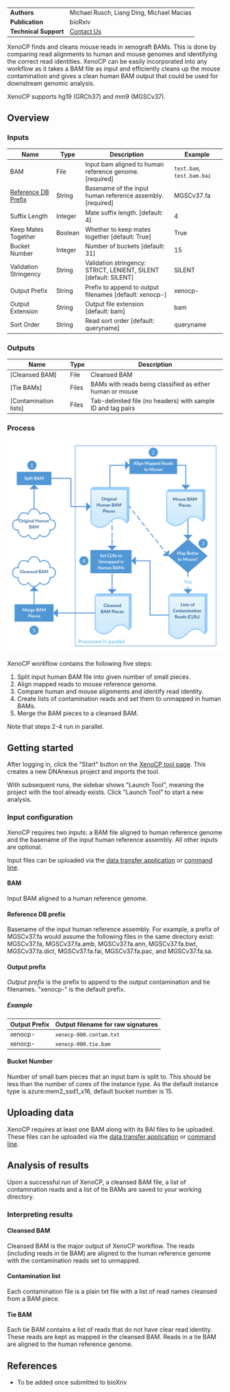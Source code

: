 |                         |                                            |
|-------------------------|--------------------------------------------|
| **Authors**             | Michael Rusch, Liang Ding, Michael Macias  |
| **Publication**         | bioRxiv                                    |
| **Technical Support**   | [Contact Us](https://stjude.cloud/contact) |

XenoCP finds and cleans mouse reads in xenograft BAMs. This is done by comparing
read alignments to human and mouse genomes and identifying the correct read identities. 
XenoCP can be easily incorporated into any workflow as it takes a BAM file 
as input and efficiently cleans up the mouse contamination and gives a clean 
human BAM output that could be used for downstream genomic analysis.

XenoCP supports hg19 (GRCh37) and mm9 (MGSCv37).

## Overview

<h3 id="inputs">Inputs</h3>

| Name                           | Type           | Description                                                                                  | Example               |
|--------------------------------|----------------|----------------------------------------------------------------------------------------------|-----------------------|
| BAM                            | File           | Input bam aligned to human reference genome. [required]                                      |`test.bam`, `test.bam.bai`|
| [Reference DB Prefix]          | String         | Basename of the input human reference assembly. [required]                                   | MGSCv37.fa            |
| Suffix Length                  | Integer        | Mate suffix length. [default: 4]                                                             | 4                     |
| Keep Mates Together            | Boolean        | Whether to keep mates together [default: True]                                               | True                  |
| Bucket Number                  | Integer        | Number of buckets [default: 31]                                                              | 15                    |
| Validation Stringency          | String         | Validation stringency: STRICT, LENIENT, SILENT [default: SILENT]                             | SILENT                |
| Output Prefix                  | String         | Prefix to append to output filenames [default: xenocp-]                                      | xenocp-               |
| Output Extension               | String         | Output file extension [default: bam]                                                         | bam                   |
| Sort Order                     | String         | Read sort order [default: queryname]                                                         | queryname             |

[Reference DB Prefix]: #Reference-DB-Prefix

<h3 id="outputs">Outputs</h3>

| Name                       | Type | Description                                                                        |
|----------------------------|------|------------------------------------------------------------------------------------|
| [Cleansed BAM]             | File | Cleansed BAM                                                                       |
| [Tie BAMs]                 | Files| BAMs with reads being classified as either human or mouse                          |
| [Contamination lists]      | Files| Tab-delimited file (no headers) with sample ID and tag pairs                       |


<h3 id="process">Process</h3>

![](../../images/guides/tools/xenocp/xenocp_workflow2.png)

XenoCP workflow contains the following five steps:

  1. Split input human BAM file into given number of small pieces.
  2. Align mapped reads to mouse reference genome.
  3. Compare human and mouse alignments and identify read identity.
  4. Create lists of contamination reads and set them to unmapped in human BAMs.
  5. Merge the BAM pieces to a cleansed BAM.

Note that steps 2-4 run in parallel.

## Getting started

After logging in, click the "Start" button on the [XenoCP tool
page]. This creates a new DNAnexus project and imports the tool.

With subsequent runs, the sidebar shows "Launch Tool", meaning the project with
the tool already exists. Click "Launch Tool" to start a new analysis.

[XenoCP tool page]: https://platform.stjude.cloud/tools/xenocp

### Input configuration

XenoCP requires two inputs: a BAM file aligned to human reference genome and 
the basename of the input human reference assembly. All other inputs are optional.

Input files can be uploaded via the [data transfer application] or [command
line].

[data transfer application]: ../data/data-transfer-app.md
[command line]: ../data/command-line.md

<h4 id="bam">BAM</h4>

Input BAM aligned to a human reference genome.

<h4 id="db-prefix">Reference DB prefix</h4>

Basename of the input human reference assembly. For example, a prefix of
MGSCv37.fa would assume the following files in the same directory exist: MGSCv37.fa, 
MGSCv37.fa.amb, MGSCv37.fa.ann, MGSCv37.fa.bwt, MGSCv37.fa.dict, MGSCv37.fa.fai, 
MGSCv37.fa.pac, and MGSCv37.fa.sa.

<h4 id="output-prefix">Output prefix</h4>

_Output prefix_ is the prefix to append to the output contamination and tie filenames. "xenocp-" is the default prefix. 

<h5>Example</h5>

| Output Prefix                  | Output filename for raw signatures       |
|-------------------------|------------------------------------------|
| xenocp-                 | `xenocp-000.contam.txt`                  |
| xenocp-                 | `xenocp-000.tie.bam`                     |

<h4 id="disabled-vcf-column">Bucket Number</h4>

Number of small bam pieces that an input bam is split to. This should be less than the number of cores of the instance type. As 
the default instance type is azure:mem2_ssd1_x16, default bucket number is 15.

## Uploading data
XenoCP requires at least one BAM along with its BAI files
to be uploaded. These files can be uploaded via the [data transfer
application] or [command line].

[data transfer application]: ../data/data-transfer-app.md
[command line]: ../data/command-line.md

## Analysis of results

Upon a successful run of XenoCP, a cleansed BAM file, a list of contamination reads and a list of tie BAMs
 are saved to your working directory.

### Interpreting results

<h4 id="cleansed-bam">Cleansed BAM</h4>

Cleansed BAM is the major output of XenoCP workflow. The reads (including reads in tie BAM) are aligned to the human 
reference genome with the contamination reads set to unmapped.

<h4 id="contam-list">Contamination list</h4>

Each contamination file is a plain txt file with a list of read names cleansed from a BAM piece.

<h4 id="tie-bam">Tie BAM</h4>

Each tie BAM contains a list of reads that do not have clear read identity. These reads are kept as mapped in the cleansed BAM.
Reads in a tie BAM are aligned to the human reference genome.

## References

  * To be added once submitted to bioXriv
   
[xenocp]: https://github.com/stjude/xenocp
